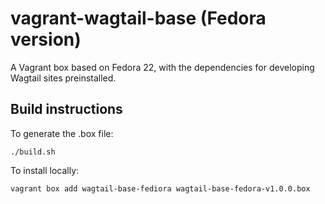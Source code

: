 vagrant-wagtail-base (Fedora version)
=====================================

A Vagrant box based on Fedora 22, with the dependencies for developing Wagtail
sites preinstalled.


Build instructions
------------------
To generate the .box file:

    ./build.sh

To install locally:

    vagrant box add wagtail-base-fediora wagtail-base-fedora-v1.0.0.box
